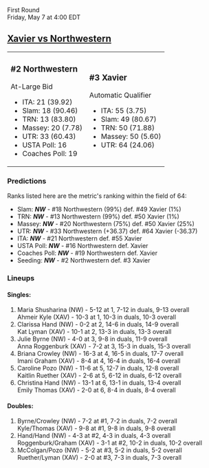 First Round  
Friday, May 7 at 4:00 EDT
## [Xavier vs Northwestern](https://www.ncaa.com/game/5833673) 

<table><tr><td>  

### #2 Northwestern  

At-Large Bid  
- ITA: 21 (39.92)  
- Slam: 18 (90.46)  
- TRN: 13 (83.80)  
- Massey: 20 (7.78)  
- UTR: 33 (60.43)  
- USTA Poll: 16  
- Coaches Poll: 19  

</td><td>  

### #3 Xavier  

Automatic Qualifier  
- ITA: 55 (3.75)  
- Slam: 49 (80.67)  
- TRN: 50 (71.88)  
- Massey: 50 (5.60)  
- UTR: 64 (24.06)  

</td></tr></table>  

 ### Predictions  

Ranks listed here are the metric's ranking within the field of 64:  
- Slam: ***NW*** - #18 Northwestern (99%) def. #49 Xavier (1%)  
- TRN: ***NW*** - #13 Northwestern (99%) def. #50 Xavier (1%)  
- Massey: ***NW*** - #20 Northwestern (75%) def. #50 Xavier (25%)  
- UTR: ***NW*** - #33 Northwestern (+36.37) def. #64 Xavier (-36.37)  
- ITA: ***NW*** - #21 Northwestern def. #55 Xavier  
- USTA Poll: ***NW*** - #16 Northwestern def. Xavier  
- Coaches Poll: ***NW*** - #19 Northwestern def. Xavier  
- Seeding: ***NW*** - #2 Northwestern def. #3 Xavier  

 ### Lineups  

 #### Singles:  
1. Maria Shusharina (NW) - 5-12 at 1, 7-12 in duals, 9-13 overall  
  Ahmeir Kyle (XAV) - 10-3 at 1, 10-3 in duals, 10-3 overall
2. Clarissa Hand (NW) - 0-2 at 2, 14-6 in duals, 14-9 overall  
  Kat Lyman (XAV) - 10-1 at 2, 13-3 in duals, 13-3 overall
3. Julie Byrne (NW) - 4-0 at 3, 9-8 in duals, 11-9 overall  
  Anna Roggenburk (XAV) - 7-2 at 3, 15-3 in duals, 15-3 overall
4. Briana Crowley (NW) - 16-3 at 4, 16-5 in duals, 17-7 overall  
  Imani Graham (XAV) - 8-4 at 4, 16-4 in duals, 16-4 overall
5. Caroline Pozo (NW) - 11-6 at 5, 12-7 in duals, 12-8 overall  
  Kaitlin Ruether (XAV) - 2-6 at 5, 6-12 in duals, 6-12 overall
6. Christina Hand (NW) - 13-1 at 6, 13-1 in duals, 13-4 overall  
  Emily Thomas (XAV) - 2-0 at 6, 8-4 in duals, 8-4 overall

 #### Doubles:  
1. Byrne/Crowley (NW) - 7-2 at #1, 7-2 in duals, 7-2 overall  
  Kyle/Thomas (XAV) - 9-8 at #1, 9-8 in duals, 9-8 overall
2. Hand/Hand (NW) - 4-3 at #2, 4-3 in duals, 4-3 overall  
  Roggenburk/Graham (XAV) - 3-1 at #2, 10-2 in duals, 10-2 overall
3. McColgan/Pozo (NW) - 5-2 at #3, 5-2 in duals, 5-2 overall  
  Ruether/Lyman (XAV) - 2-0 at #3, 7-3 in duals, 7-3 overall